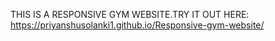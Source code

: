 THIS IS A RESPONSIVE GYM WEBSITE.TRY IT OUT HERE: https://priyanshusolanki1.github.io/Responsive-gym-website/
